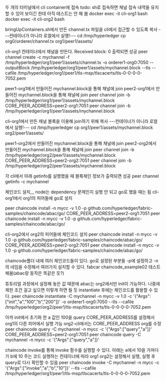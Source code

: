 두 개의 터미널에서 cli container에 접속
todo: sh로 접속하면 채널 접속 내역들 유지할 수 있어 보이긴 한데 아직 테스트는 안 해 봄
  docker exec -it cli-org1 bash
  docker exec -it cli-org2 bash

bringUpContainers.sh에서 만든 channel.tx 파일을 cli에서 접근할 수 있도록 복사
---컨테이너가 아니라 로컬에서 실행!---
  cd /tmp/hyperledger
  cp org0/orderer/channel.tx org1/peer1/assets/

cli-org1 컨테이너에서 채널을 만든다.
Received block: 0 출력되면 성공
  peer channel create -c mychannel -f /tmp/hyperledger/org1/peer1/assets/channel.tx -o orderer1-org0:7050 --outputBlock /tmp/hyperledger/org1/peer1/assets/mychannel.block --tls --cafile /tmp/hyperledger/org1/peer1/tls-msp/tlscacerts/tls-0-0-0-0-7052.pem

peer1-org1에서 만들어진 mychannel.block을 통해 채널에 join
peer2-org1에서 만들어진 mychannel.block을 통해 채널에 join
  peer channel join -b /tmp/hyperledger/org1/peer1/assets/mychannel.block
  CORE_PEER_ADDRESS=peer2-org1:7051 peer channel join -b /tmp/hyperledger/org1/peer1/assets/mychannel.block

cli-org1에서 만든 채널 블록을 이용해 join하기 위해 복사
---컨테이너가 아니라 로컬에서 실행!---
  cd /tmp/hyperledger
  cp org1/peer1/assets/mychannel.block org2/peer1/assets/

peer1-org2에서 만들어진 mychannel.block을 통해 채널에 join
peer2-org2에서 만들어진 mychannel.block을 통해 채널에 join
  peer channel join -b /tmp/hyperledger/org2/peer1/assets/mychannel.block
  CORE_PEER_ADDRESS=peer2-org2:7051 peer channel join -b /tmp/hyperledger/org2/peer1/assets/mychannel.block

각 cli에서 아래 getinfo를 실행했을 때 블록체인 정보가 출력되면 성공
  peer channel getinfo -c mychannel

체인코드 설치,,, node는 dependency 문제인지 실행 안 되고 go로 했을 때는 됨
cli-org1에서 org1의 피어들에 go로 설치

  peer chaincode install -n mycc -v 1.0 -p github.com/hyperledger/fabric-samples/chaincode/abac/go/
  CORE_PEER_ADDRESS=peer2-org1:7051 peer chaincode install -n mycc -v 1.0 -p github.com/hyperledger/fabric-samples/chaincode/abac/go/

cli-org2에서 org2의 피어들에 체인코드 설치
  peer chaincode install -n mycc -v 1.0 -p github.com/hyperledger/fabric-samples/chaincode/abac/go/
  CORE_PEER_ADDRESS=peer2-org2:7051 peer chaincode install -n mycc -v 1.0 -p github.com/hyperledger/fabric-samples/chaincode/abac/go/

chaincode폴더 내에 여러 체인코드들이 있다.
go로 설정된 부분들 -p에 설정하고 -n의 네임을 수정해서 여러가지 설치할 수 있다.
fabcar chaincode_example02 테스트 해봄(abac랑 동작은 똑같은 듯?)

튜토리얼 과정에서 설정해 놓은 값 때문에 abac는 org2에서만 init이 가능하다. 나중에 제한 조건 걸고 싶으면 이렇게 하면 될 듯
instantiate 후에는 체인코드를 활용할 수 있다.
  peer chaincode instantiate -C mychannel -n mycc -v 1.0 -c '{"Args":["init","a","100","b","200"]}' -o orderer1-org0:7050 --tls --cafile /tmp/hyperledger/org2/peer1/tls-msp/tlscacerts/tls-0-0-0-0-7052.pem

아까 init에서 초기화 한 a 값인 100을 query
CORE_PEER_ADDRESS를 설정해서 org1의 다른 피어에서 실행 가능
org2-cli에서는 CORE_PEER_ADDRESS org를 수정
  peer chaincode query -C mychannel -n mycc -c '{"Args":["query","a"]}'
  CORE_PEER_ADDRESS=peer2-org1:7051 peer chaincode query -C mychannel -n mycc -c '{"Args":["query","a"]}'

chaincode invoke를 통해 invoke 함수를 실행할 수 있다.
아래는 a에서 10을 가져다가 b에 10 주는 코드
실행하는 컨테이너에 따라 org1 org2는 설정해서 실행, 실행 후 query로 다시 확인할 수 있음
  peer chaincode invoke -C mychannel -n mycc -c '{"Args":["invoke","a","b","10"]}' --tls --cafile /tmp/hyperledger/org1/peer1/tls-msp/tlscacerts/tls-0-0-0-0-7052.pem

